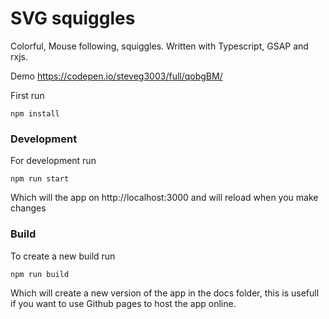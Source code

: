 # SVG squiggles
Colorful, Mouse following, squiggles. Written with Typescript, GSAP and rxjs.

Demo https://codepen.io/steveg3003/full/qobgBM/

First run 
	
~~~~
npm install
~~~~

### Development
For development run

~~~~
npm run start
~~~~

Which will the app on http://localhost:3000 and will reload when you make changes

### Build
To create a new build run

~~~~
npm run build
~~~~

Which will create a new version of the app in the docs folder, this is usefull if you want to use Github pages to host the app online.
